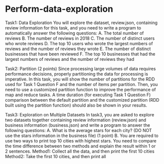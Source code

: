 # Perform-data-exploration

Task1: Data Exploration
You will explore the dataset, review.json, containing review information for this task, and you need to write a program to automatically answer the following questions:
A. The total number of reviews 
B. The number of reviews in 2018 
C. The number of distinct users who wrote reviews 
D. The top 10 users who wrote the largest numbers of reviews and the number of reviews they wrote 
E. The number of distinct businesses that have been reviewed 
F. The top 10 businesses that had the largest numbers of reviews and the number of reviews they had 


Task2: Partition (2 points)
Since processing large volumes of data requires performance decisions, properly partitioning the data for processing is imperative.
In this task, you will show the number of partitions for the RDD used for Task 1 Question F and the number of items per partition. 
Then, you need to use a customized partition function to improve the performance of map and reduce tasks. 
A time duration (for executing Task 1 Question F) comparison between the default partition and the customized partition (RDD built using the partition function) should also be shown in your results.


Task3: Exploration on Multiple Datasets 
In task3, you are asked to explore two datasets together containing review information (review.json) and business information (business.json) and write a program to answer the following questions:
A. What is the average stars for each city? (DO NOT use the stars information in the business file) (1 point) 
B. You are required to use two ways to print top 10 cities with highest stars. 
You need to compare the time difference between two methods and explain the result within 1 or 2 sentences. 
Method1: Collect all the data, and then print the first 10 cities
Method2: Take the first 10 cities, and then print all
